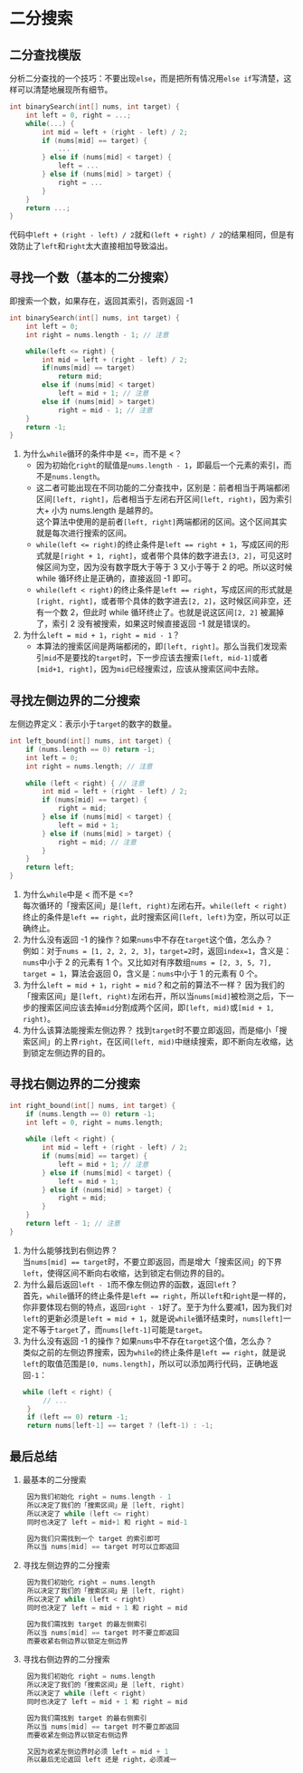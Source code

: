 # 二分搜索

## 二分查找模版
分析二分查找的一个技巧：不要出现`else`，而是把所有情况用`else if`写清楚，这样可以清楚地展现所有细节。
```cpp
int binarySearch(int[] nums, int target) {
    int left = 0, right = ...;
    while(...) {
        int mid = left + (right - left) / 2;
        if (nums[mid] == target) {
            ...
        } else if (nums[mid] < target) {
            left = ...
        } else if (nums[mid] > target) {
            right = ...
        }
    }
    return ...;
}
```
代码中`left + (right - left) / 2`就和`(left + right) / 2`的结果相同，但是有效防止了`left`和`right`太大直接相加导致溢出。

## 寻找一个数（基本的二分搜索）
即搜索一个数，如果存在，返回其索引，否则返回 -1
```cpp
int binarySearch(int[] nums, int target) {
    int left = 0; 
    int right = nums.length - 1; // 注意

    while(left <= right) {
        int mid = left + (right - left) / 2;
        if(nums[mid] == target)
            return mid; 
        else if (nums[mid] < target)
            left = mid + 1; // 注意
        else if (nums[mid] > target)
            right = mid - 1; // 注意
    }
    return -1;
}
```
1. 为什么`while`循环的条件中是 <=，而不是 <？  
   + 因为初始化`right`的赋值是`nums.length - 1`，即最后一个元素的索引，而不是`nums.length`。  
   + 这二者可能出现在不同功能的二分查找中，区别是：前者相当于两端都闭区间`[left, right]`，后者相当于左闭右开区间`[left, right)`，因为索引大+ 小为 nums.length 是越界的。  
   这个算法中使用的是前者`[left, right]`两端都闭的区间。这个区间其实就是每次进行搜索的区间。
   + `while(left <= right)`的终止条件是`left == right + 1`，写成区间的形式就是`[right + 1, right]`，或者带个具体的数字进去`[3, 2]`，可见这时候区间为空，因为没有数字既大于等于 3 又小于等于 2 的吧。所以这时候 while 循环终止是正确的，直接返回 -1 即可。
   + `while(left < right)`的终止条件是`left == right`，写成区间的形式就是`[right, right]`，或者带个具体的数字进去`[2, 2]`，这时候区间非空，还有一个数 2，但此时 while 循环终止了。也就是说这区间`[2, 2]` 被漏掉了，索引 2 没有被搜索，如果这时候直接返回 -1 就是错误的。
2. 为什么`left = mid + 1`，`right = mid - 1`？
   + 本算法的搜索区间是两端都闭的，即`[left, right]`。那么当我们发现索引`mid`不是要找的`target`时，下一步应该去搜索`[left, mid-1]`或者`[mid+1, right]`，因为`mid`已经搜索过，应该从搜索区间中去除。

## 寻找左侧边界的二分搜索
左侧边界定义：表示小于`target`的数字的数量。
```cpp
int left_bound(int[] nums, int target) {
    if (nums.length == 0) return -1;
    int left = 0;
    int right = nums.length; // 注意
    
    while (left < right) { // 注意
        int mid = left + (right - left) / 2;
        if (nums[mid] == target) {
            right = mid;
        } else if (nums[mid] < target) {
            left = mid + 1;
        } else if (nums[mid] > target) {
            right = mid; // 注意
        }
    }
    return left;
}
```
1. 为什么`while`中是 < 而不是 <=?  
   每次循环的「搜索区间」是`[left, right)`左闭右开。`while(left < right)`终止的条件是`left == right`，此时搜索区间`[left, left)`为空，所以可以正确终止。
2. 为什么没有返回 -1 的操作？如果`nums`中不存在`target`这个值，怎么办？  
   例如：对于`nums = [1, 2, 2, 2, 3]`，`target=2`时，返回`index=1`，含义是：`nums`中小于 2 的元素有 1 个。又比如对有序数组`nums = [2, 3, 5, 7], target = 1`，算法会返回 0，含义是：`nums`中小于 1 的元素有 0 个。
3. 为什么`left = mid + 1`，`right = mid`？和之前的算法不一样？
   因为我们的「搜索区间」是`[left, right)`左闭右开，所以当`nums[mid]`被检测之后，下一步的搜索区间应该去掉`mid`分割成两个区间，即`[left, mid)`或`[mid + 1, right)`。
4. 为什么该算法能搜索左侧边界？
   找到`target`时不要立即返回，而是缩小「搜索区间」的上界`right`，在区间`[left, mid)`中继续搜索，即不断向左收缩，达到锁定左侧边界的目的。

## 寻找右侧边界的二分搜索
```cpp
int right_bound(int[] nums, int target) {
    if (nums.length == 0) return -1;
    int left = 0, right = nums.length;
    
    while (left < right) {
        int mid = left + (right - left) / 2;
        if (nums[mid] == target) {
            left = mid + 1; // 注意
        } else if (nums[mid] < target) {
            left = mid + 1;
        } else if (nums[mid] > target) {
            right = mid;
        }
    }
    return left - 1; // 注意
}
```
1. 为什么能够找到右侧边界？  
   当`nums[mid] == target`时，不要立即返回，而是增大「搜索区间」的下界`left`，使得区间不断向右收缩，达到锁定右侧边界的目的。
2. 为什么最后返回`left - 1`而不像左侧边界的函数，返回`left`？  
   首先，`while`循环的终止条件是`left == right`，所以`left`和`right`是一样的，你非要体现右侧的特点，返回`right - 1`好了。至于为什么要减1，因为我们对`left`的更新必须是`left = mid + 1`，就是说`while`循环结束时，`nums[left]`一定不等于`target`了，而`nums[left-1]`可能是`target`。
3. 为什么没有返回 -1 的操作？如果`nums`中不存在`target`这个值，怎么办？  
   类似之前的左侧边界搜索，因为`while`的终止条件是`left == right`，就是说`left`的取值范围是`[0, nums.length]`，所以可以添加两行代码，正确地返回`-1`：
   ```cpp
   while (left < right) {
        // ...
    }
    if (left == 0) return -1;
    return nums[left-1] == target ? (left-1) : -1;
   ```

## 最后总结
1. 最基本的二分搜索
   ```cpp
    因为我们初始化 right = nums.length - 1
    所以决定了我们的「搜索区间」是 [left, right]
    所以决定了 while (left <= right)
    同时也决定了 left = mid+1 和 right = mid-1

    因为我们只需找到一个 target 的索引即可
    所以当 nums[mid] == target 时可以立即返回
   ```
2. 寻找左侧边界的二分搜索
   ```cpp
    因为我们初始化 right = nums.length
    所以决定了我们的「搜索区间」是 [left, right)
    所以决定了 while (left < right)
    同时也决定了 left = mid + 1 和 right = mid

    因为我们需找到 target 的最左侧索引
    所以当 nums[mid] == target 时不要立即返回
    而要收紧右侧边界以锁定左侧边界
   ```
3. 寻找右侧边界的二分搜索
   ```cpp
    因为我们初始化 right = nums.length
    所以决定了我们的「搜索区间」是 [left, right)
    所以决定了 while (left < right)
    同时也决定了 left = mid + 1 和 right = mid

    因为我们需找到 target 的最右侧索引
    所以当 nums[mid] == target 时不要立即返回
    而要收紧左侧边界以锁定右侧边界

    又因为收紧左侧边界时必须 left = mid + 1
    所以最后无论返回 left 还是 right，必须减一
   ```
